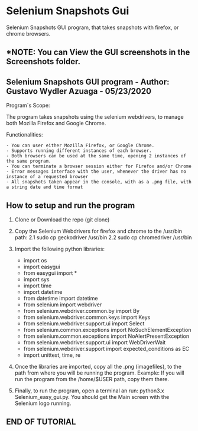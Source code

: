 # Selenium Snapshots Gui
Selenium Snapshots GUI program, that takes snapshots with firefox, or chrome browsers.

*NOTE: You can View the GUI screenshots in the Screenshots folder.
----------------------------------------------------------------------------------------------------------------

Selenium Snapshots GUI program - Author: Gustavo Wydler Azuaga - 05/23/2020
----------------------------------------------------------------------------------------------------------------

Program´s Scope:

The program takes snapshots using the selenium webdrivers, to manage both Mozilla Firefox and Google Chrome.

Functionalities:

    - You can user either Mozilla Firefox, or Google Chrome. 
    - Supports running different instances of each browser. 
    - Both browsers can be used at the same time, opening 2 instances of the same program.
    - You can terminate a browser session either for Firefox and/or Chrome
    - Error messages interface with the user, whenever the driver has no instance of a requested browser
    - All snapshots taken appear in the console, with as a .png file, with a string date and time format
    
How to setup and run the program
----------------------------------------------------------------------------------------------------------------

1. Clone or Download the repo (git clone)

2. Copy the Selenium Webdrivers for firefox and chrome to the /usr/bin path:
   2.1 sudo cp geckodriver /usr/bin
   2.2 sudo cp chromedriver /usr/bin
   
3. Import the following python libraries:
   - import os
   - import easygui
   - from easygui import *
   - import sys
   - import time
   - import datetime
   - from datetime import datetime
   - from selenium import webdriver
   - from selenium.webdriver.common.by import By
   - from selenium.webdriver.common.keys import Keys
   - from selenium.webdriver.support.ui import Select
   - from selenium.common.exceptions import NoSuchElementException
   - from selenium.common.exceptions import NoAlertPresentException
   - from selenium.webdriver.support.ui import WebDriverWait
   - from selenium.webdriver.support import expected_conditions as EC
   - import unittest, time, re
   
4. Once the libraries are imported, copy all the .png (imagefiles), to the path from where you will
   be running the program. Example: If you will run the program from the /home/$USER path, copy them there.
   
5. Finally, to run the program, open a terminal an run: python3.x Selenium_easy_gui.py. You should get the 
   Main screen with the Selenium logo running.

END OF TUTORIAL
----------------------------------------------------------------------------------------------------------------

